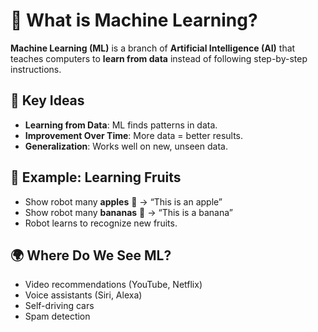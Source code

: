 # 🧠 What is Machine Learning?

**Machine Learning (ML)** is a branch of **Artificial Intelligence (AI)** that teaches computers to **learn from data** instead of following step-by-step instructions.

## 🔑 Key Ideas
- **Learning from Data**: ML finds patterns in data.
- **Improvement Over Time**: More data = better results.
- **Generalization**: Works well on new, unseen data.

## 🍎 Example: Learning Fruits
- Show robot many **apples** 🍎 → “This is an apple”
- Show robot many **bananas** 🍌 → “This is a banana”
- Robot learns to recognize new fruits.

## 🌍 Where Do We See ML?
- Video recommendations (YouTube, Netflix)
- Voice assistants (Siri, Alexa)
- Self-driving cars
- Spam detection

